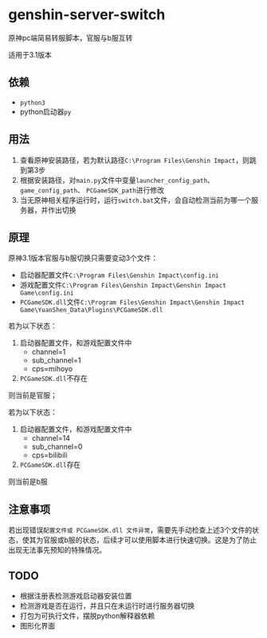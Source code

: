 # genshin-server-switch
原神pc端简易转服脚本，官服与b服互转

适用于3.1版本

## 依赖
- `python3`
- python启动器`py`

## 用法
1. 查看原神安装路径，若为默认路径`C:\Program Files\Genshin Impact`，则跳到第3步
2. 根据安装路径，对`main.py`文件中变量`launcher_config_path`、 `game_config_path`、 `PCGameSDK_path`进行修改
3. 当无原神相关程序运行时，运行`switch.bat`文件，会自动检测当前为哪一个服务器，并作出切换

## 原理
原神3.1版本官服与b服切换只需要变动3个文件：
- 启动器配置文件`C:\Program Files\Genshin Impact\config.ini`
- 游戏配置文件`C:\Program Files\Genshin Impact\Genshin Impact Game\config.ini`
- `PCGameSDK.dll`文件`C:\Program Files\Genshin Impact\Genshin Impact Game\YuanShen_Data\Plugins\PCGameSDK.dll`

若为以下状态：
1. 启动器配置文件，和游戏配置文件中
    - channel=1
    - sub_channel=1
    - cps=mihoyo
2. `PCGameSDK.dll`不存在

则当前是官服；

若为以下状态：
1. 启动器配置文件，和游戏配置文件中
    - channel=14
    - sub_channel=0
    - cps=bilibili
2. `PCGameSDK.dll`存在

则当前是b服

## 注意事项
若出现错误`配置文件或 PCGameSDK.dll 文件异常`，需要先手动检查上述3个文件的状态，使其为官服或b服的状态，后续才可以使用脚本进行快速切换。这是为了防止出现无法事先预知的特殊情况。

## TODO
- 根据注册表检测游戏启动器安装位置
- 检测游戏是否在运行，并且只在未运行时进行服务器切换
- 打包为可执行文件，摆脱python解释器依赖
- 图形化界面